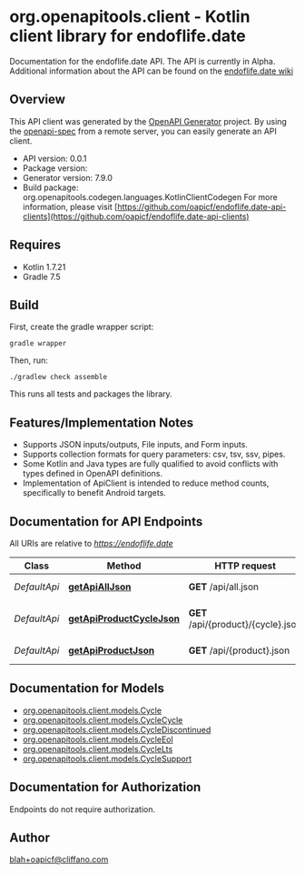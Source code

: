 # org.openapitools.client - Kotlin client library for endoflife.date

Documentation for the endoflife.date API. The API is currently in Alpha. Additional information about the API can be found on the [endoflife.date wiki](https://github.com/endoflife-date/endoflife.date/wiki)

## Overview
This API client was generated by the [OpenAPI Generator](https://openapi-generator.tech) project.  By using the [openapi-spec](https://github.com/OAI/OpenAPI-Specification) from a remote server, you can easily generate an API client.

- API version: 0.0.1
- Package version: 
- Generator version: 7.9.0
- Build package: org.openapitools.codegen.languages.KotlinClientCodegen
For more information, please visit [https://github.com/oapicf/endoflife.date-api-clients](https://github.com/oapicf/endoflife.date-api-clients)

## Requires

* Kotlin 1.7.21
* Gradle 7.5

## Build

First, create the gradle wrapper script:

```
gradle wrapper
```

Then, run:

```
./gradlew check assemble
```

This runs all tests and packages the library.

## Features/Implementation Notes

* Supports JSON inputs/outputs, File inputs, and Form inputs.
* Supports collection formats for query parameters: csv, tsv, ssv, pipes.
* Some Kotlin and Java types are fully qualified to avoid conflicts with types defined in OpenAPI definitions.
* Implementation of ApiClient is intended to reduce method counts, specifically to benefit Android targets.

<a id="documentation-for-api-endpoints"></a>
## Documentation for API Endpoints

All URIs are relative to *https://endoflife.date*

| Class | Method | HTTP request | Description |
| ------------ | ------------- | ------------- | ------------- |
| *DefaultApi* | [**getApiAllJson**](docs/DefaultApi.md#getapialljson) | **GET** /api/all.json | All Products |
| *DefaultApi* | [**getApiProductCycleJson**](docs/DefaultApi.md#getapiproductcyclejson) | **GET** /api/{product}/{cycle}.json | Single cycle details |
| *DefaultApi* | [**getApiProductJson**](docs/DefaultApi.md#getapiproductjson) | **GET** /api/{product}.json | Get All Details |


<a id="documentation-for-models"></a>
## Documentation for Models

 - [org.openapitools.client.models.Cycle](docs/Cycle.md)
 - [org.openapitools.client.models.CycleCycle](docs/CycleCycle.md)
 - [org.openapitools.client.models.CycleDiscontinued](docs/CycleDiscontinued.md)
 - [org.openapitools.client.models.CycleEol](docs/CycleEol.md)
 - [org.openapitools.client.models.CycleLts](docs/CycleLts.md)
 - [org.openapitools.client.models.CycleSupport](docs/CycleSupport.md)


<a id="documentation-for-authorization"></a>
## Documentation for Authorization

Endpoints do not require authorization.



## Author

blah+oapicf@cliffano.com
